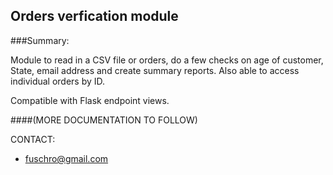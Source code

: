 ## Orders verfication module


###Summary:

Module to read in a CSV file or orders, do a few checks on age of customer, State, email address and create summary reports. Also able to access individual orders by ID.




Compatible with Flask endpoint views.



####(MORE DOCUMENTATION TO FOLLOW)

CONTACT:
- <fuschro@gmail.com>
